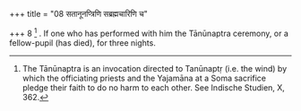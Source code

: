 +++
title = "08 सतानूनप्त्रिणि सब्रह्मचारिणि च"

+++
8 [^4] . If one who has performed with him the Tānūnaptra ceremony, or a fellow-pupil (has died), for three nights.


[^4]:  The Tānūnaptra is an invocation directed to Tanūnaptṛ (i.e. the wind) by which the officiating priests and the Yajamāna at a Soma sacrifice pledge their faith to do no harm to each other. See Indische Studien, X, 362.

